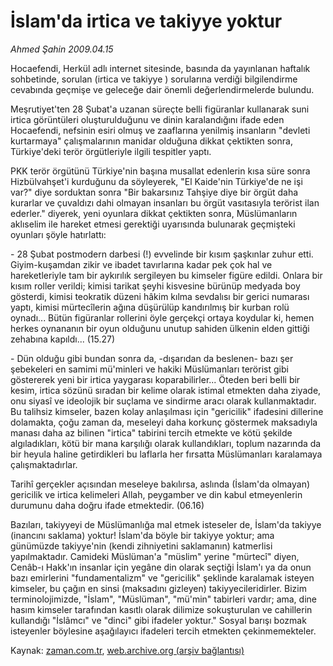 # İslam'da irtica ve takiyye yoktur

*Ahmed Şahin 2009.04.15*

<tr><td class="metin" colspan="2" style="padding-top: 20px; padding-left: 5px; padding-right: 10px;">Hocaefendi, Herkül adlı internet sitesinde, basında da yayınlanan haftalık sohbetinde, sorulan (irtica ve takiyye ) sorularına verdiği bilgilendirme cevabında  geçmişe ve geleceğe dair önemli değerlendirmelerde bulundu.</td></tr><tr><td class="metin" colspan="2" style="padding-top: 20px; padding-left: 5px; padding-right: 10px;"><p>Meşrutiyet'ten 28 Şubat'a uzanan süreçte belli figüranlar kullanarak suni irtica görüntüleri oluşturulduğunu ve dinin karalandığını ifade eden Hocaefendi, nefsinin esiri olmuş ve zaaflarına yenilmiş insanların "devleti kurtarmaya" çalışmalarının manidar olduğuna dikkat çektikten sonra, Türkiye'deki terör örgütleriyle ilgili tespitler yaptı.
<p> PKK terör örgütünü Türkiye'nin başına musallat edenlerin kısa süre sonra Hizbülvahşet'i kurduğunu da söyleyerek, "El Kaide'nin Türkiye'de ne işi var?" diye sorduktan sonra "Bir bakarsınız Tahşiye diye bir örgüt daha kurarlar ve çuvaldızı dahi olmayan insanları bu örgüt vasıtasıyla terörist ilan ederler." diyerek, yeni oyunlara dikkat çektikten sonra, Müslümanların aklıselim ile hareket etmesi gerektiği uyarısında bulunarak geçmişteki oyunları şöyle hatırlattı: 
<p>- 28 Şubat postmodern darbesi (!) evvelinde bir kısım şaşkınlar zuhur etti. Giyim-kuşamdan zikir ve ibadet tavırlarına kadar pek çok hal ve hareketleriyle tam bir aykırılık sergileyen bu kimseler figüre edildi. Onlara bir kısım roller verildi; kimisi tarikat şeyhi kisvesine bürünüp medyada boy gösterdi, kimisi teokratik düzeni hâkim kılma sevdalısı bir gerici numarası yaptı, kimisi mürtecîlerin ağına düşürülüp kandırılmış bir kurban rolü oynadı... Bütün figüranlar rollerini öyle gerçekçi ortaya koydular ki, hemen herkes oynananın bir oyun olduğunu unutup sahiden ülkenin elden gittiği zehabına kapıldı... (15.27)
<p>- Dün olduğu gibi bundan sonra da, -dışarıdan da beslenen- bazı şer şebekeleri en samimi mü'minleri ve hakiki Müslümanları terörist gibi göstererek yeni bir irtica yaygarası koparabilirler... Öteden beri belli bir kesim, irtica sözünü sıradan bir kelime olarak istimal etmekten daha ziyade, onu siyasî ve ideolojik bir suçlama ve sindirme aracı olarak kullanmaktadır. Bu talihsiz kimseler, bazen kolay anlaşılması için "gericilik" ifadesini dillerine dolamakta, çoğu zaman da, meseleyi daha korkunç göstermek maksadıyla manası daha az bilinen "irtica" tabirini tercih etmekte ve kötü şekilde algıladıkları, kötü bir mana karşılığı olarak kullandıkları, toplum nazarında da bir heyula haline getirdikleri bu laflarla her fırsatta Müslümanları karalamaya çalışmaktadırlar.
<p>Tarihî gerçekler açısından meseleye bakılırsa, aslında (İslam'da olmayan) gericilik ve irtica kelimeleri Allah, peygamber ve din kabul etmeyenlerin durumunu daha doğru ifade etmektedir. (06.16) 
<p> Bazıları, takiyyeyi de Müslümanlığa mal etmek isteseler de, İslam'da takiyye (inancını saklama) yoktur! İslam'da böyle bir takiyye yoktur; ama günümüzde takiyye'nin (kendi zihniyetini saklamanın) katmerlisi yapılmaktadır. Camideki Müslüman'a "müslim" yerine "mürtecî" diyen, Cenâb-ı Hakk'ın insanlar için yegâne din olarak seçtiği İslam'ı ya da onun bazı emirlerini "fundamentalizm" ve "gericilik" şeklinde karalamak isteyen kimseler, bu çağın en sinsi (maksadını gizleyen) takiyyecileridirler. Bizim terminolojimizde, "İslam", "Müslüman", "mü'min" tabirleri vardır; ama, dine hasım kimseler tarafından kasıtlı olarak dilimize sokuşturulan ve cahillerin kullandığı "İslâmcı" ve "dinci" gibi ifadeler yoktur." Sosyal barışı bozmak isteyenler böylesine aşağılayıcı ifadeleri tercih etmekten çekinmemekteler.<br/></p></p></p></p></p></p></td></tr>

Kaynak: [zaman.com.tr](http://zaman.com.tr/yazar.do?yazino=837461), [web.archive.org (arşiv bağlantısı)](http://web.archive.org/web/20090422134930/http://www.zaman.com.tr:80/yazar.do?yazino=837461)
